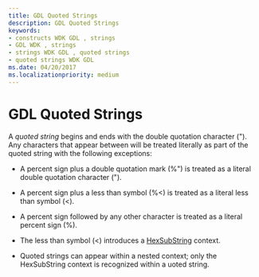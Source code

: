 ```yaml
---
title: GDL Quoted Strings
description: GDL Quoted Strings
keywords:
- constructs WDK GDL , strings
- GDL WDK , strings
- strings WDK GDL , quoted strings
- quoted strings WDK GDL
ms.date: 04/20/2017
ms.localizationpriority: medium
---
```


# GDL Quoted Strings


A *quoted string* begins and ends with the double quotation character ("). Any characters that appear between will be treated literally as part of the quoted string with the following exceptions:

-   A percent sign plus a double quotation mark (%") is treated as a literal double quotation character (").

-   A percent sign plus a less than symbol (%&lt;) is treated as a literal less than symbol (&lt;).

-   A percent sign followed by any other character is treated as a literal percent sign (%).

-   The less than symbol (&lt;) introduces a [HexSubString](gdl-hexsubstrings.md) context.

-   Quoted strings can appear within a nested context; only the HexSubString context is recognized within a uoted string.

 

 




